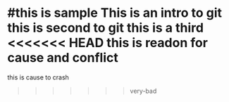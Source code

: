 #this is sample
This is an intro to git
this is second to git
this is a third
<<<<<<< HEAD
this is readon for cause and conflict
=======
this is cause to crash
>>>>>>> very-bad
